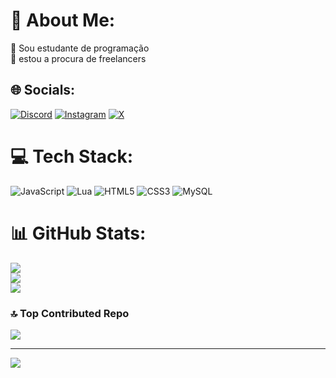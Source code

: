 # 💫 About Me:
🔭 Sou estudante de programação<br>🤝 estou a procura de freelancers<br>


## 🌐 Socials:
[![Discord](https://img.shields.io/badge/Discord-%237289DA.svg?logo=discord&logoColor=white)](https://discord.gg/https://discord.gg/MnAzRCVf) [![Instagram](https://img.shields.io/badge/Instagram-%23E4405F.svg?logo=Instagram&logoColor=white)](https://instagram.com/jackson_a.silveira) [![X](https://img.shields.io/badge/X-black.svg?logo=X&logoColor=white)](https://x.com/jackson_A_dev) 

# 💻 Tech Stack:
![JavaScript](https://img.shields.io/badge/javascript-%23323330.svg?style=plastic&logo=javascript&logoColor=%23F7DF1E) ![Lua](https://img.shields.io/badge/lua-%232C2D72.svg?style=plastic&logo=lua&logoColor=white) ![HTML5](https://img.shields.io/badge/html5-%23E34F26.svg?style=plastic&logo=html5&logoColor=white) ![CSS3](https://img.shields.io/badge/css3-%231572B6.svg?style=plastic&logo=css3&logoColor=white) ![MySQL](https://img.shields.io/badge/mysql-%2300000f.svg?style=plastic&logo=mysql&logoColor=white)
# 📊 GitHub Stats:
![](https://github-readme-stats.vercel.app/api?username=Jackson-A-S&theme=chartreuse-dark&hide_border=false&include_all_commits=false&count_private=true)<br/>
![](https://github-readme-streak-stats.herokuapp.com/?user=Jackson-A-S&theme=chartreuse-dark&hide_border=false)<br/>
![](https://github-readme-stats.vercel.app/api/top-langs/?username=Jackson-A-S&theme=chartreuse-dark&hide_border=false&include_all_commits=false&count_private=true&layout=compact)

### 🔝 Top Contributed Repo
![](https://github-contributor-stats.vercel.app/api?username=Jackson-A-S&limit=5&theme=flat&combine_all_yearly_contributions=true)

---
[![](https://visitcount.itsvg.in/api?id=Jackson-A-S&icon=0&color=0)](https://visitcount.itsvg.in)

<!-- Proudly created with GPRM ( https://gprm.itsvg.in ) -->
